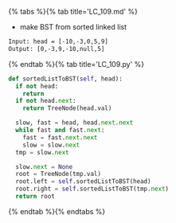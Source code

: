 {% tabs %}{% tab title='LC_109.md' %}

* make BST from sorted linked list

```txt
Input: head = [-10,-3,0,5,9]
Output: [0,-3,9,-10,null,5]
```

{% endtab %}{% tab title='LC_109.py' %}

```py
def sortedListToBST(self, head):
  if not head:
    return
  if not head.next:
    return TreeNode(head.val)

  slow, fast = head, head.next.next
  while fast and fast.next:
    fast = fast.next.next
    slow = slow.next
  tmp = slow.next

  slow.next = None
  root = TreeNode(tmp.val)
  root.left = self.sortedListToBST(head)
  root.right = self.sortedListToBST(tmp.next)
  return root
```

{% endtab %}{% endtabs %}
